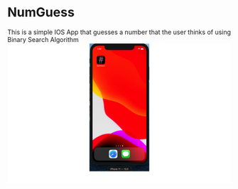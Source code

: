 # NumGuess
This is a simple IOS App that guesses a number that the user thinks of using Binary Search Algorithm
![](https://github.com/krizivan03/NumGuess/blob/master/numGuessImages/AppLogo.png?raw=true)
